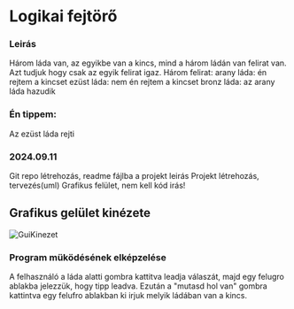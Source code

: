# Logikai fejtörő

### Leirás
Három láda van, az egyikbe van a kincs, mind a három ládán van felirat van. Azt tudjuk hogy csak az egyik felirat igaz. 
Három felirat: arany láda: én rejtem a kincset
		ezüst láda: nem én rejtem a kincset
		bronz láda: az arany láda hazudik 

### Én tippem: 
Az ezüst láda rejti

### 2024.09.11
Git repo létrehozás, readme fájlba a projekt leirás
Projekt létrehozás, tervezés(uml)
Grafikus felület, nem kell kód irás!

## Grafikus gelület kinézete
![GuiKinezet](https://github.com/user-attachments/assets/d94dd417-60ac-4d94-b9ed-51e170e08a86)

### Program müködésének elképzelése
A felhasználó a láda alatti gombra kattitva leadja válaszát, majd egy felugro ablakba jelezzük, hogy tipp leadva. Ezután a "mutasd hol van" gombra kattintva egy felufro ablakban ki irjuk melyik ládában van a kincs.

